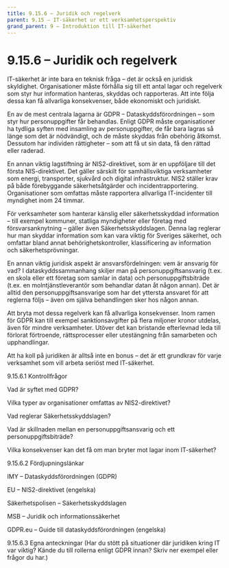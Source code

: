 ```yaml
---
title: 9.15.6 – Juridik och regelverk
parent: 9.15 – IT-säkerhet ur ett verksamhetsperspektiv
grand_parent: 9 – Introduktion till IT-säkerhet
---
```

# 9.15.6 – Juridik och regelverk

IT-säkerhet är inte bara en teknisk fråga – det är också en juridisk skyldighet. Organisationer måste förhålla sig till ett antal lagar och regelverk som styr hur information hanteras, skyddas och rapporteras. Att inte följa dessa kan få allvarliga konsekvenser, både ekonomiskt och juridiskt.

En av de mest centrala lagarna är GDPR – Dataskyddsförordningen – som styr hur personuppgifter får behandlas. Enligt GDPR måste organisationer ha tydliga syften med insamling av personuppgifter, de får bara lagras så länge som det är nödvändigt, och de måste skyddas från obehörig åtkomst. Dessutom har individen rättigheter – som att få ut sin data, få den rättad eller raderad.

En annan viktig lagstiftning är NIS2-direktivet, som är en uppföljare till det första NIS-direktivet. Det gäller särskilt för samhällsviktiga verksamheter som energi, transporter, sjukvård och digital infrastruktur. NIS2 ställer krav på både förebyggande säkerhetsåtgärder och incidentrapportering. Organisationer som omfattas måste rapportera allvarliga IT-incidenter till myndighet inom 24 timmar.

För verksamheter som hanterar känslig eller säkerhetsskyddad information – till exempel kommuner, statliga myndigheter eller företag med försvarsanknytning – gäller även Säkerhetsskyddslagen. Denna lag reglerar hur man skyddar information som kan vara viktig för Sveriges säkerhet, och omfattar bland annat behörighetskontroller, klassificering av information och säkerhetsprövningar.

En annan viktig juridisk aspekt är ansvarsfördelningen: vem är ansvarig för vad? I dataskyddssammanhang skiljer man på personuppgiftsansvarig (t.ex. en skola eller ett företag som samlar in data) och personuppgiftsbiträde (t.ex. en molntjänstleverantör som behandlar datan åt någon annan). Det är alltid den personuppgiftsansvarige som har det yttersta ansvaret för att reglerna följs – även om själva behandlingen sker hos någon annan.

Att bryta mot dessa regelverk kan få allvarliga konsekvenser. Inom ramen för GDPR kan till exempel sanktionsavgifter på flera miljoner kronor utdelas, även för mindre verksamheter. Utöver det kan bristande efterlevnad leda till förlorat förtroende, rättsprocesser eller utestängning från samarbeten och upphandlingar.

Att ha koll på juridiken är alltså inte en bonus – det är ett grundkrav för varje verksamhet som vill arbeta seriöst med IT-säkerhet.

9.15.6.1 Kontrollfrågor

Vad är syftet med GDPR?

Vilka typer av organisationer omfattas av NIS2-direktivet?

Vad reglerar Säkerhetsskyddslagen?

Vad är skillnaden mellan en personuppgiftsansvarig och ett personuppgiftsbiträde?

Vilka konsekvenser kan det få om man bryter mot lagar inom IT-säkerhet?

9.15.6.2 Fördjupningslänkar

IMY – Dataskyddsförordningen (GDPR)

EU – NIS2-direktivet (engelska)

Säkerhetspolisen – Säkerhetsskyddslagen

MSB – Juridik och informationssäkerhet

GDPR.eu – Guide till dataskyddsförordningen (engelska)

9.15.6.3 Egna anteckningar
 (Har du stött på situationer där juridiken kring IT var viktig? Kände du till rollerna enligt GDPR innan? Skriv ner exempel eller frågor du har.)

